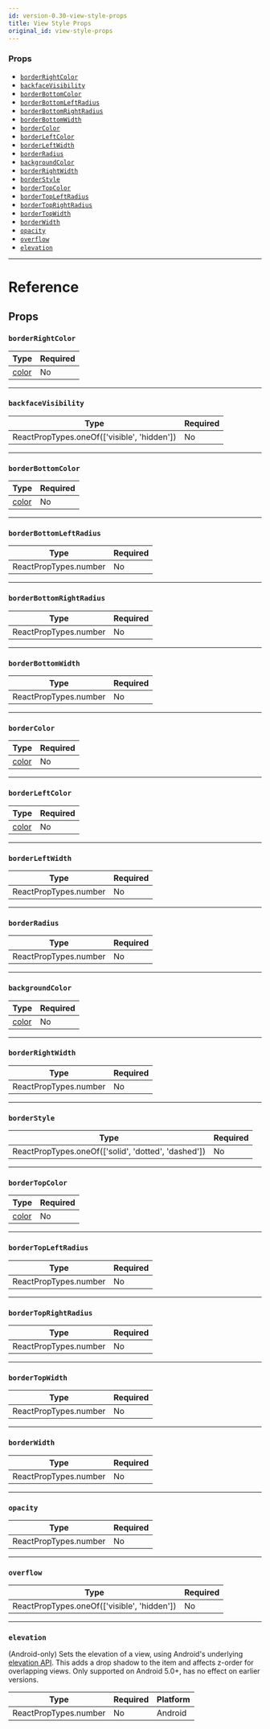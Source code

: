 ```yaml
---
id: version-0.30-view-style-props
title: View Style Props
original_id: view-style-props
---
```


### Props

- [`borderRightColor`](view-style-props.md#borderrightcolor)
- [`backfaceVisibility`](view-style-props.md#backfacevisibility)
- [`borderBottomColor`](view-style-props.md#borderbottomcolor)
- [`borderBottomLeftRadius`](view-style-props.md#borderbottomleftradius)
- [`borderBottomRightRadius`](view-style-props.md#borderbottomrightradius)
- [`borderBottomWidth`](view-style-props.md#borderbottomwidth)
- [`borderColor`](view-style-props.md#bordercolor)
- [`borderLeftColor`](view-style-props.md#borderleftcolor)
- [`borderLeftWidth`](view-style-props.md#borderleftwidth)
- [`borderRadius`](view-style-props.md#borderradius)
- [`backgroundColor`](view-style-props.md#backgroundcolor)
- [`borderRightWidth`](view-style-props.md#borderrightwidth)
- [`borderStyle`](view-style-props.md#borderstyle)
- [`borderTopColor`](view-style-props.md#bordertopcolor)
- [`borderTopLeftRadius`](view-style-props.md#bordertopleftradius)
- [`borderTopRightRadius`](view-style-props.md#bordertoprightradius)
- [`borderTopWidth`](view-style-props.md#bordertopwidth)
- [`borderWidth`](view-style-props.md#borderwidth)
- [`opacity`](view-style-props.md#opacity)
- [`overflow`](view-style-props.md#overflow)
- [`elevation`](view-style-props.md#elevation)

---

# Reference

## Props

### `borderRightColor`

| Type               | Required |
| ------------------ | -------- |
| [color](colors.md) | No       |

---

### `backfaceVisibility`

| Type                                        | Required |
| ------------------------------------------- | -------- |
| ReactPropTypes.oneOf(['visible', 'hidden']) | No       |

---

### `borderBottomColor`

| Type               | Required |
| ------------------ | -------- |
| [color](colors.md) | No       |

---

### `borderBottomLeftRadius`

| Type                  | Required |
| --------------------- | -------- |
| ReactPropTypes.number | No       |

---

### `borderBottomRightRadius`

| Type                  | Required |
| --------------------- | -------- |
| ReactPropTypes.number | No       |

---

### `borderBottomWidth`

| Type                  | Required |
| --------------------- | -------- |
| ReactPropTypes.number | No       |

---

### `borderColor`

| Type               | Required |
| ------------------ | -------- |
| [color](colors.md) | No       |

---

### `borderLeftColor`

| Type               | Required |
| ------------------ | -------- |
| [color](colors.md) | No       |

---

### `borderLeftWidth`

| Type                  | Required |
| --------------------- | -------- |
| ReactPropTypes.number | No       |

---

### `borderRadius`

| Type                  | Required |
| --------------------- | -------- |
| ReactPropTypes.number | No       |

---

### `backgroundColor`

| Type               | Required |
| ------------------ | -------- |
| [color](colors.md) | No       |

---

### `borderRightWidth`

| Type                  | Required |
| --------------------- | -------- |
| ReactPropTypes.number | No       |

---

### `borderStyle`

| Type                                                | Required |
| --------------------------------------------------- | -------- |
| ReactPropTypes.oneOf(['solid', 'dotted', 'dashed']) | No       |

---

### `borderTopColor`

| Type               | Required |
| ------------------ | -------- |
| [color](colors.md) | No       |

---

### `borderTopLeftRadius`

| Type                  | Required |
| --------------------- | -------- |
| ReactPropTypes.number | No       |

---

### `borderTopRightRadius`

| Type                  | Required |
| --------------------- | -------- |
| ReactPropTypes.number | No       |

---

### `borderTopWidth`

| Type                  | Required |
| --------------------- | -------- |
| ReactPropTypes.number | No       |

---

### `borderWidth`

| Type                  | Required |
| --------------------- | -------- |
| ReactPropTypes.number | No       |

---

### `opacity`

| Type                  | Required |
| --------------------- | -------- |
| ReactPropTypes.number | No       |

---

### `overflow`

| Type                                        | Required |
| ------------------------------------------- | -------- |
| ReactPropTypes.oneOf(['visible', 'hidden']) | No       |

---

### `elevation`

(Android-only) Sets the elevation of a view, using Android's underlying [elevation API](https://developer.android.com/training/material/shadows-clipping.html#Elevation). This adds a drop shadow to the item and affects z-order for overlapping views. Only supported on Android 5.0+, has no effect on earlier versions.

| Type                  | Required | Platform |
| --------------------- | -------- | -------- |
| ReactPropTypes.number | No       | Android  |
